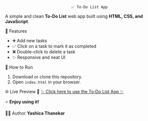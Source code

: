                                   ✅ To‑Do List App

A simple and clean **To‑Do List** web app built using **HTML, CSS, and JavaScript**.
 
 📌 Features
 - ➕ Add new tasks
 - ✅ Click on a task to mark it as completed
 - ❌ Double-click to delete a task
 - ✨ Responsive and neat UI

🚀 How to Run
1. Download or clone this repository.
2. Open `index.html` in your browser.

🌐 Live Preview
🔗 [✨ Click here to use the To‑Do List App ✨](https://yashicathanekar.github.io/todo-list/)

⭐ **Enjoy using it!**

👩‍💻 Author
**Yashica Thanekar**
